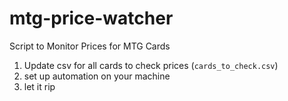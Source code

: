 # mtg-price-watcher
Script to Monitor Prices for MTG Cards

1. Update csv for all cards to check prices (```cards_to_check.csv```)
2. set up automation on your machine
3. let it rip